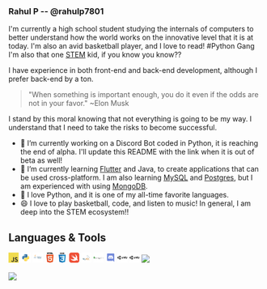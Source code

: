 ### Rahul P -- @rahulp7801

I'm currently a high school student studying the internals of computers to better understand how the world works on the innovative level that it is at today. I'm also an avid basketball player, and I love to read! #Python Gang I'm also that one [STEM](https://www.ed.gov/stem) kid, if you know you know??

I have experience in both front-end and back-end development, although I prefer back-end by a ton. 

> "When something is important enough, you do it even if the odds are not in your favor." ~Elon Musk

I stand by this moral knowing that not everything is going to be my way. I understand that I need to take the risks to become successful. 

- 🔭 I’m currently working on a Discord Bot coded in Python, it is reaching the end of alpha. I'll update this README with the link when it is out of beta as well!
- 🌱 I’m currently learning [Flutter](https://flutter.dev/) and Java, to create applications that can be used cross-platform. I am also learning [MySQL](https://www.mysql.com/) and [Postgres](https://www.postgresql.org/), but I am experienced with using [MongoDB](https://www.mongodb.com/).
- 🐍 I love Python, and it is one of my all-time favorite languages.
- 😄 I love to play basketball, code, and listen to music! In general, I am deep into the STEM ecosystem!!

## Languages & Tools ##

<code><img height="20" src="https://raw.githubusercontent.com/github/explore/80688e429a7d4ef2fca1e82350fe8e3517d3494d/topics/javascript/javascript.png"></code>
<code><img height="20" src="https://raw.githubusercontent.com/github/explore/80688e429a7d4ef2fca1e82350fe8e3517d3494d/topics/python/python.png"></code>
<code><img height="20" src="https://raw.githubusercontent.com/github/explore/80688e429a7d4ef2fca1e82350fe8e3517d3494d/topics/java/java.png"></code>
<code><img height="20" src="https://raw.githubusercontent.com/github/explore/80688e429a7d4ef2fca1e82350fe8e3517d3494d/topics/html/html.png"></code>
<code><img height="20" src="https://raw.githubusercontent.com/github/explore/80688e429a7d4ef2fca1e82350fe8e3517d3494d/topics/css/css.png"></code>
<code><img height="20" src="https://raw.githubusercontent.com/github/explore/80688e429a7d4ef2fca1e82350fe8e3517d3494d/topics/swift/swift.png"></code>
<code><img height="20" src="https://raw.githubusercontent.com/github/explore/80688e429a7d4ef2fca1e82350fe8e3517d3494d/topics/mysql/mysql.png"></code>
<code><img height="20" src="https://raw.githubusercontent.com/github/explore/80688e429a7d4ef2fca1e82350fe8e3517d3494d/topics/mongodb/mongodb.png"></code>
<code><img height="20" src="https://raw.githubusercontent.com/github/explore/80688e429a7d4ef2fca1e82350fe8e3517d3494d/topics/discord/discord.png"></code>
<code><img height="20" src="https://raw.githubusercontent.com/github/explore/80688e429a7d4ef2fca1e82350fe8e3517d3494d/topics/unity/unity.png"></code>
<code><img height="20" src="https://raw.githubusercontent.com/github/explore/80688e429a7d4ef2fca1e82350fe8e3517d3494d/topics/unity/unity.png"></code>
<code><img height="20" src="https://www.tannerrecord.com/wp-content/uploads/2015/06/Logo-Google_Analytics2.png"></code>

<img align="center" src="https://github-readme-stats.vercel.app/api/top-langs/?username=rahulp7801&layout=compact&theme=material-palenight" />



